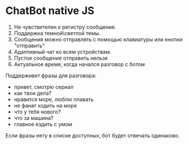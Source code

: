 # ChatBot native JS
1. Не чувствителен к регистру сообщения.
2. Поддержка темной\светлой темы.
3. Сообщения можно отправлять с помощью клавиатуры или кнопки "отправить"
4. Адаптивный чат ко всем устройствам.
5. Пустое сообщение отправить нельзя
6. Актуальное время, когда начался разговор с ботом

Поддерживет фразы для разговора:
- привет, смотрю сериал
- как твои дела?
- нравится море, люблю плавать
- не фанат ходить на море
- что у тебя нового?
- что за машина?
- главное ездить с умом

Если фразы нету в списке доступных, бот будет отвечать одинаково.

